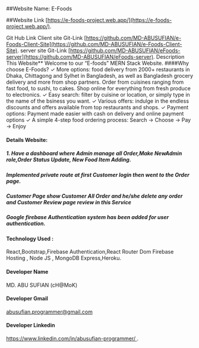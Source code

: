 
##Website Name:
E-Foods

##Website Link
[https://e-foods-project.web.app/](https://e-foods-project.web.app/).

Git Hub Link
Client site Git-Link
[https://github.com/MD-ABUSUFIAN/e-Foods-Client-Site](https://github.com/MD-ABUSUFIAN/e-Foods-Client-Site).
server site Git-Link
[https://github.com/MD-ABUSUFIAN/eFoods-server](https://github.com/MD-ABUSUFIAN/eFoods-server).
Description This Website**
Welcome to our “E-foods” MERN Stack Website. 
####Why choose E-Foods?
✓ More options: food delivery from 2000+ restaurants in Dhaka, Chittagong and Sylhet in Bangladesh, as well as Bangladesh grocery delivery and more from shop partners. Order from cuisines ranging from fast food, to sushi, to cakes. Shop online for everything from fresh produce to electronics.
✓ Easy search: filter by cuisine or location, or simply type in the name of the bsiness you want.
✓ Various offers: indulge in the endless discounts and offers available from top restaurants and shops.
✓ Payment options: Payment made easier with cash on delivery and online payment options
✓ A simple 4-step food ordering process: Search → Choose → Pay → Enjoy

#### Details Website:
##### 1. Have a dashboard where Admin manage all Order,Make NewAdmin role,Order Status Update, New Food Item Adding.
##### Implemented private route at first Customer login then went to the Order page.
##### Customer Page show Customer All Order and he/she delete any order and   Customer Review page review in this Service
##### Google firebase Authentication system has been added for user authentication.

#### Technology Used :
 React,Bootstrap,Firebase Authentication,React Router Dom   Firebase Hosting , Node JS , MongoDB Express,Heroku.

#### Developer Name
MD. ABU SUFIAN (cH@MoK)

#### Developer Gmail
abusufian.programmer@gmail.com

#### Developer Linkedin
[https://www.linkedin.com/in/abusufian-programmer/
](https://www.linkedin.com/in/abusufian-programmer/
).


















